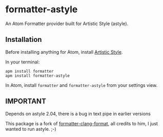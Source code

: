 # formatter-astyle
An Atom Formatter provider built for Artistic Style (astyle).

## Installation
Before installing anything for Atom, install [Artistic Style](http://astyle.sourceforge.net/).

In your terminal:
```
apm install formatter
apm install formatter-astyle
```

In Atom, install `formatter` and `formatter-astyle` from your settings view.

## IMPORTANT

Depends on astyle 2.04, there is a bug in text pipe in earlier versions


This package is a fork of [formatter-clang-format](https://github.com/keplersj/formatter-clang-format),
all credits to him, I just wanted to run astyle. ;-)

